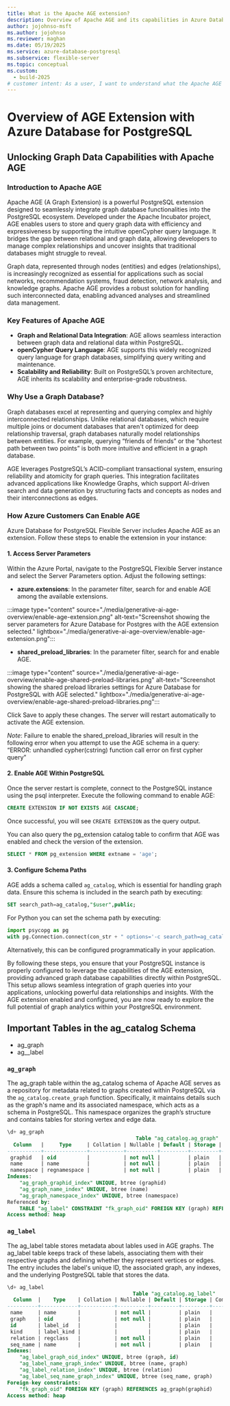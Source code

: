 ```yaml
---
title: What is the Apache AGE extension?
description: Overview of Apache AGE and its capabilities in Azure Database for PostgreSQL.
author: jojohnso-msft
ms.author: jojohnso
ms.reviewer: maghan
ms.date: 05/19/2025
ms.service: azure-database-postgresql
ms.subservice: flexible-server
ms.topic: conceptual
ms.custom:
  - build-2025
# customer intent: As a user, I want to understand what the Apache AGE extension is and how to enable it in Azure Database for PostgreSQL flexible server.
---
```


# Overview of AGE Extension with Azure Database for PostgreSQL

## Unlocking Graph Data Capabilities with Apache AGE

### Introduction to Apache AGE

Apache AGE (A Graph Extension) is a powerful PostgreSQL extension designed to seamlessly integrate graph database functionalities into the PostgreSQL ecosystem. Developed under the Apache Incubator project, AGE enables users to store and query graph data with efficiency and expressiveness by supporting the intuitive openCypher query language. It bridges the gap between relational and graph data, allowing developers to manage complex relationships and uncover insights that traditional databases might struggle to reveal.

Graph data, represented through nodes (entities) and edges (relationships), is increasingly recognized as essential for applications such as social networks, recommendation systems, fraud detection, network analysis, and knowledge graphs. Apache AGE provides a robust solution for handling such interconnected data, enabling advanced analyses and streamlined data management.

### Key Features of Apache AGE

- **Graph and Relational Data Integration**: AGE allows seamless interaction between graph data and relational data within PostgreSQL.
- **openCypher Query Language**: AGE supports this widely recognized query language for graph databases, simplifying query writing and maintenance.
- **Scalability and Reliability**: Built on PostgreSQL’s proven architecture, AGE inherits its scalability and enterprise-grade robustness.

### Why Use a Graph Database?

Graph databases excel at representing and querying complex and highly interconnected relationships. Unlike relational databases, which require multiple joins or document databases that aren't optimized for deep relationship traversal, graph databases naturally model relationships between entities. For example, querying “friends of friends” or the “shortest path between two points” is both more intuitive and efficient in a graph database.

AGE leverages PostgreSQL’s ACID-compliant transactional system, ensuring reliability and atomicity for graph queries. This integration facilitates advanced applications like Knowledge Graphs, which support AI-driven search and data generation by structuring facts and concepts as nodes and their interconnections as edges.

### How Azure Customers Can Enable AGE

Azure Database for PostgreSQL Flexible Server includes Apache AGE as an extension. Follow these steps to enable the extension in your instance:

#### 1. Access Server Parameters

Within the Azure Portal, navigate to the PostgreSQL Flexible Server instance and select the Server Parameters option. Adjust the following settings:

- **azure.extensions**: In the parameter filter, search for and enable AGE among the available extensions.

 :::image type="content" source="./media/generative-ai-age-overview/enable-age-extension.png" alt-text="Screenshot showing the server parameters for Azure Database for Postgres with the AGE extension selected." lightbox="./media/generative-ai-age-overview/enable-age-extension.png"::: 

 
- **shared_preload_libraries**: In the parameter filter, search for and enable AGE.

:::image type="content" source="./media/generative-ai-age-overview/enable-age-shared-preload-libraries.png" alt-text="Screenshot showing the shared preload libraries settings for Azure Database for PostgreSQL with AGE selected." lightbox="./media/generative-ai-age-overview/enable-age-shared-preload-libraries.png"::: 

Click Save to apply these changes. The server will restart automatically to activate the AGE extension.

*Note*: Failure to enable the shared_preload_libraries will result in the following error when you attempt to use the AGE schema in a query: “ERROR: unhandled cypher(cstring) function call error on first cypher query”

#### 2. Enable AGE Within PostgreSQL

Once the server restart is complete, connect to the PostgreSQL instance using the psql interpreter. Execute the following command to enable AGE:

```sql
CREATE EXTENSION IF NOT EXISTS AGE CASCADE;
```

Once successful, you will see `CREATE EXTENSION` as the query output. 

You can also query the pg_extension catalog table to confirm that AGE was enabled and check the version of the extension. 

```sql
SELECT * FROM pg_extension WHERE extname = 'age';
```


#### 3. Configure Schema Paths

AGE adds a schema called `ag_catalog`, which is essential for handling graph data. Ensure this schema is included in the search path by executing:

```sql
SET search_path=ag_catalog,"$user",public;
```

For Python you can set the schema path by executing:

```python
import psycopg as pg
with pg.Connection.connect(con_str + " options='-c search_path=ag_catalog,\"$user\",public'") as con:
```

Alternatively, this can be configured programmatically in your application.

By following these steps, you ensure that your PostgreSQL instance is properly configured to leverage the capabilities of the AGE extension, providing advanced graph database capabilities directly within PostgreSQL. This setup allows seamless integration of graph queries into your applications, unlocking powerful data relationships and insights. With the AGE extension enabled and configured, you are now ready to explore the full potential of graph analytics within your PostgreSQL environment.

## Important Tables in the ag_catalog Schema

- ag_graph
- ag__label

### `ag_graph`

The ag_graph table within the ag_catalog schema of Apache AGE serves as a repository for metadata related to graphs created within PostgreSQL via the `ag_catalog.create_graph` function. Specifically, it maintains details such as the graph's name and its associated namespace, which acts as a schema in PostgreSQL. This namespace organizes the graph’s structure and contains tables for storing vertex and edge data.

```sql
\d+ ag_graph
                                          Table "ag_catalog.ag_graph"
  Column   |     Type     | Collation | Nullable | Default | Storage | Compression | Stats target | Description
-----------+--------------+-----------+----------+---------+---------+-------------+--------------+-------------
 graphid   | oid          |           | not null |         | plain   |             |              |
 name      | name         |           | not null |         | plain   |             |              |
 namespace | regnamespace |           | not null |         | plain   |             |              |
Indexes:
    "ag_graph_graphid_index" UNIQUE, btree (graphid)
    "ag_graph_name_index" UNIQUE, btree (name)
    "ag_graph_namespace_index" UNIQUE, btree (namespace)
Referenced by:
    TABLE "ag_label" CONSTRAINT "fk_graph_oid" FOREIGN KEY (graph) REFERENCES ag_graph(graphid)
Access method: heap
```

### `ag_label`
The ag_label table stores metadata about lables used in AGE graphs. The ag_label table keeps track of these labels, associating them with their respective graphs and defining whether they represent vertices or edges. The entry includes the label's unique ID, the associated graph, any indexes, and the underlying PostgreSQL table that stores the data. 

```sql
\d+ ag_label
                                         Table "ag_catalog.ag_label"
  Column  |    Type    | Collation | Nullable | Default | Storage | Compression | Stats target | Description
----------+------------+-----------+----------+---------+---------+-------------+--------------+-------------
 name     | name       |           | not null |         | plain   |             |              |
 graph    | oid        |           | not null |         | plain   |             |              |
 id       | label_id   |           |          |         | plain   |             |              |
 kind     | label_kind |           |          |         | plain   |             |              |
 relation | regclass   |           | not null |         | plain   |             |              |
 seq_name | name       |           | not null |         | plain   |             |              |
Indexes:
    "ag_label_graph_oid_index" UNIQUE, btree (graph, id)
    "ag_label_name_graph_index" UNIQUE, btree (name, graph)
    "ag_label_relation_index" UNIQUE, btree (relation)
    "ag_label_seq_name_graph_index" UNIQUE, btree (seq_name, graph)
Foreign-key constraints:
    "fk_graph_oid" FOREIGN KEY (graph) REFERENCES ag_graph(graphid)
Access method: heap
```